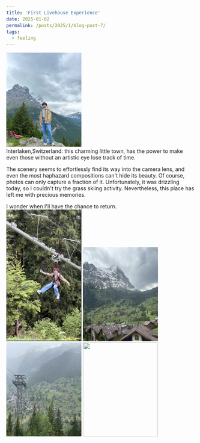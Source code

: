 ```yaml
---
title: 'First Livehouse Experience'
date: 2025-01-02 
permalink: /posts/2025/1/blog-post-7/
tags:
  - feeling
---
```


<img src='/images/interlaken1.jpeg' height="250" width="200"> <br>
Interlaken,Switzerland: this charming little town, has the power to make even those without an artistic eye lose track of time. 

The scenery seems to effortlessly find its way into the camera lens, and even the most haphazard compositions can't hide its beauty. Of course, photos can only capture a fraction of it. Unfortunately, it was drizzling today, so I couldn't try the grass skiing activity. Nevertheless, this place has left me with precious memories. 

I wonder when I'll have the chance to return. <br>
<img src='/images/interlaken2.jpeg' height="350" width="200"> 
<img src='/images/interlaken3.JPG' height="250" width="200"> 
<img src='/images/interlaken4.JPG' height="250" width="200"> 
<img src='/images/interlaken5.JPG' height="250" width="200"> 
